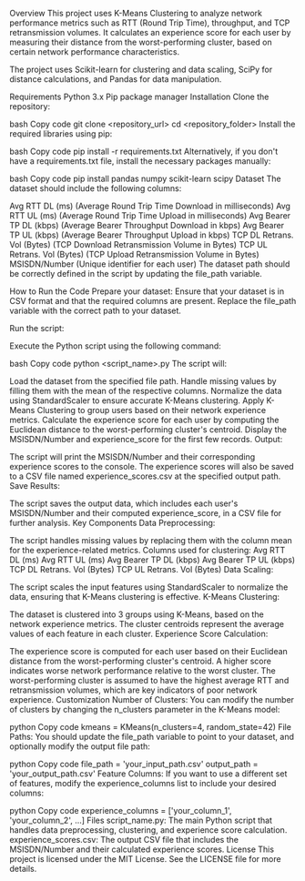 Overview
This project uses K-Means Clustering to analyze network performance metrics such as RTT (Round Trip Time), throughput, and TCP retransmission volumes. It calculates an experience score for each user by measuring their distance from the worst-performing cluster, based on certain network performance characteristics.

The project uses Scikit-learn for clustering and data scaling, SciPy for distance calculations, and Pandas for data manipulation.

Requirements
Python 3.x
Pip package manager
Installation
Clone the repository:

bash
Copy code
git clone <repository_url>
cd <repository_folder>
Install the required libraries using pip:

bash
Copy code
pip install -r requirements.txt
Alternatively, if you don't have a requirements.txt file, install the necessary packages manually:

bash
Copy code
pip install pandas numpy scikit-learn scipy
Dataset
The dataset should include the following columns:

Avg RTT DL (ms) (Average Round Trip Time Download in milliseconds)
Avg RTT UL (ms) (Average Round Trip Time Upload in milliseconds)
Avg Bearer TP DL (kbps) (Average Bearer Throughput Download in kbps)
Avg Bearer TP UL (kbps) (Average Bearer Throughput Upload in kbps)
TCP DL Retrans. Vol (Bytes) (TCP Download Retransmission Volume in Bytes)
TCP UL Retrans. Vol (Bytes) (TCP Upload Retransmission Volume in Bytes)
MSISDN/Number (Unique identifier for each user)
The dataset path should be correctly defined in the script by updating the file_path variable.

How to Run the Code
Prepare your dataset: Ensure that your dataset is in CSV format and that the required columns are present. Replace the file_path variable with the correct path to your dataset.

Run the script:

Execute the Python script using the following command:

bash
Copy code
python <script_name>.py
The script will:

Load the dataset from the specified file path.
Handle missing values by filling them with the mean of the respective columns.
Normalize the data using StandardScaler to ensure accurate K-Means clustering.
Apply K-Means Clustering to group users based on their network experience metrics.
Calculate the experience score for each user by computing the Euclidean distance to the worst-performing cluster's centroid.
Display the MSISDN/Number and experience_score for the first few records.
Output:

The script will print the MSISDN/Number and their corresponding experience scores to the console.
The experience scores will also be saved to a CSV file named experience_scores.csv at the specified output path.
Save Results:

The script saves the output data, which includes each user's MSISDN/Number and their computed experience_score, in a CSV file for further analysis.
Key Components
Data Preprocessing:

The script handles missing values by replacing them with the column mean for the experience-related metrics.
Columns used for clustering:
Avg RTT DL (ms)
Avg RTT UL (ms)
Avg Bearer TP DL (kbps)
Avg Bearer TP UL (kbps)
TCP DL Retrans. Vol (Bytes)
TCP UL Retrans. Vol (Bytes)
Data Scaling:

The script scales the input features using StandardScaler to normalize the data, ensuring that K-Means clustering is effective.
K-Means Clustering:

The dataset is clustered into 3 groups using K-Means, based on the network experience metrics.
The cluster centroids represent the average values of each feature in each cluster.
Experience Score Calculation:

The experience score is computed for each user based on their Euclidean distance from the worst-performing cluster's centroid. A higher score indicates worse network performance relative to the worst cluster.
The worst-performing cluster is assumed to have the highest average RTT and retransmission volumes, which are key indicators of poor network experience.
Customization
Number of Clusters: You can modify the number of clusters by changing the n_clusters parameter in the K-Means model:

python
Copy code
kmeans = KMeans(n_clusters=4, random_state=42)
File Paths: You should update the file_path variable to point to your dataset, and optionally modify the output file path:

python
Copy code
file_path = 'your_input_path.csv'
output_path = 'your_output_path.csv'
Feature Columns: If you want to use a different set of features, modify the experience_columns list to include your desired columns:

python
Copy code
experience_columns = ['your_column_1', 'your_column_2', ...]
Files
script_name.py: The main Python script that handles data preprocessing, clustering, and experience score calculation.
experience_scores.csv: The output CSV file that includes the MSISDN/Number and their calculated experience scores.
License
This project is licensed under the MIT License. See the LICENSE file for more details.
